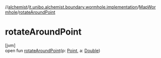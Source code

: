 //[alchemist](../../../index.md)/[it.unibo.alchemist.boundary.wormhole.implementation](../index.md)/[MapWormhole](index.md)/[rotateAroundPoint](rotate-around-point.md)

# rotateAroundPoint

[jvm]\
open fun [rotateAroundPoint](rotate-around-point.md)(p: [Point](https://docs.oracle.com/javase/8/docs/api/java/awt/Point.html), a: [Double](https://kotlinlang.org/api/latest/jvm/stdlib/kotlin/-double/index.html))
